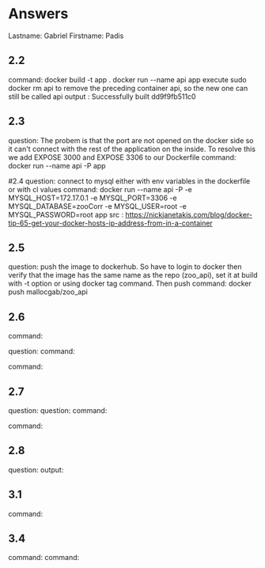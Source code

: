 # Answers

Lastname: Gabriel
Firstname: Padis

## 2.2
command: 
docker build -t app .
docker run --name api app
execute sudo docker rm api to remove the preceding container api, so the new one can still be called api
output : 
Successfully built dd9f9fb511c0

## 2.3
question: The probem is that the port are not opened on the docker side so it can't connect with the rest of the application on the inside. To resolve this we add EXPOSE 3000 and EXPOSE 3306 to our Dockerfile
command: docker run --name api -P app

#2.4
question: connect to mysql either with env variables in the dockerfile or with cl values
command: docker run --name api -P -e MYSQL_HOST=172.17.0.1 -e MYSQL_PORT=3306 -e MYSQL_DATABASE=zooCorr -e MYSQL_USER=root -e MYSQL_PASSWORD=root app
src : https://nickjanetakis.com/blog/docker-tip-65-get-your-docker-hosts-ip-address-from-in-a-container


## 2.5
question: push the image to dockerhub. So have to login to docker then verify that the image has the same name as the repo (zoo_api), set it at build with -t option or using docker tag command. Then push
command: docker push mallocgab/zoo_api

## 2.6
command:

question:
command:

command:

## 2.7
question:
question:
command:

command:

## 2.8
question:
output:

## 3.1
command:

## 3.4
command:
command:
